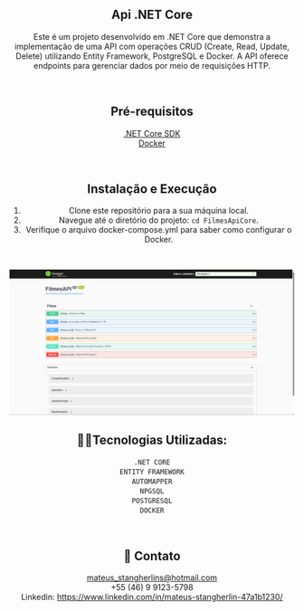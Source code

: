 <section align="center">

# Api .NET Core 

Este é um projeto desenvolvido em .NET Core que demonstra a implementação de uma API com operações CRUD (Create, Read, Update, Delete) utilizando Entity Framework, PostgreSQL e Docker. A API oferece endpoints para gerenciar dados por meio de requisições HTTP.

<br>

## Pré-requisitos

 [.NET Core SDK](https://dotnet.microsoft.com/download)
 <br>
 [Docker](https://www.docker.com/get-started)

<br>

## Instalação e Execução

1. Clone este repositório para a sua máquina local.
2. Navegue até o diretório do projeto: `cd FilmesApiCore`.
3. Verifique o arquivo docker-compose.yml para saber como configurar o Docker.

<br>

![Imagem da tela do Swagger](image.png)

## 🧑‍💻Tecnologias Utilizadas:
``.NET CORE``
<br>
``ENTITY FRAMEWORK``
<br>
``AUTOMAPPER``
<br>
``NPGSQL``
<br>
``POSTGRESQL``
<br>
``DOCKER``

<br>

## 📩 Contato

 mateus_stangherlins@hotmail.com
 <br>
 +55 (46) 9 9123-5798
 <br>
 Linkedin: https://www.linkedin.com/in/mateus-stangherlin-47a1b1230/